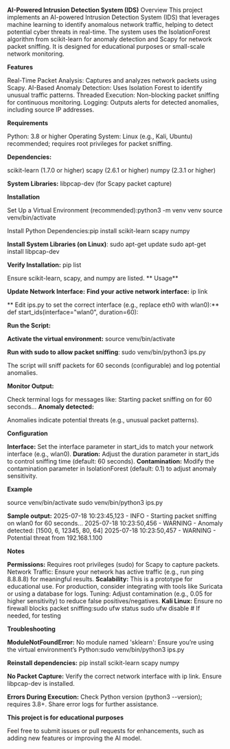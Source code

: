 **AI-Powered Intrusion Detection System (IDS)**
Overview
This project implements an AI-powered Intrusion Detection System (IDS) that leverages machine learning to identify anomalous network traffic, helping to detect potential cyber threats in real-time. The system uses the IsolationForest algorithm from scikit-learn for anomaly detection and Scapy for network packet sniffing. It is designed for educational purposes or small-scale network monitoring.

**Features**

Real-Time Packet Analysis: Captures and analyzes network packets using Scapy.
AI-Based Anomaly Detection: Uses Isolation Forest to identify unusual traffic patterns.
Threaded Execution: Non-blocking packet sniffing for continuous monitoring.
Logging: Outputs alerts for detected anomalies, including source IP addresses.

**Requirements**

Python: 3.8 or higher
Operating System: Linux (e.g., Kali, Ubuntu) recommended; requires root privileges for packet sniffing.

**Dependencies:**

scikit-learn (1.7.0 or higher)
scapy (2.6.1 or higher)
numpy (2.3.1 or higher)


**System Libraries:**
libpcap-dev (for Scapy packet capture)



**Installation**

Set Up a Virtual Environment (recommended):python3 -m venv venv
source venv/bin/activate


Install Python Dependencies:pip install scikit-learn scapy numpy


**Install System Libraries (on Linux)**: sudo apt-get update
                                        sudo apt-get install libpcap-dev


**Verify Installation:** pip list

Ensure scikit-learn, scapy, and numpy are listed.
**
Usage**

**Update Network Interface:**
**Find your active network interface:** ip link

**
Edit ips.py to set the correct interface (e.g., replace eth0 with wlan0):** def start_ids(interface="wlan0", duration=60):




**Run the Script:**

**Activate the virtual environment:** source venv/bin/activate


**Run with sudo to allow packet sniffing**: sudo venv/bin/python3 ips.py


The script will sniff packets for 60 seconds (configurable) and log potential anomalies.


**Monitor Output:**

Check terminal logs for messages like:
Starting packet sniffing on <interface> for 60 seconds...
**Anomaly detected:** <features>


Anomalies indicate potential threats (e.g., unusual packet patterns).



**Configuration**

**Interface:** Set the interface parameter in start_ids to match your network interface (e.g., wlan0).
**Duration:** Adjust the duration parameter in start_ids to control sniffing time (default: 60 seconds).
**Contamination:** Modify the contamination parameter in IsolationForest (default: 0.1) to adjust anomaly sensitivity.

**Example**

source venv/bin/activate
sudo venv/bin/python3 ips.py

**Sample output:**
2025-07-18 10:23:45,123 - INFO - Starting packet sniffing on wlan0 for 60 seconds...
2025-07-18 10:23:50,456 - WARNING - Anomaly detected: [1500, 6, 12345, 80, 64]
2025-07-18 10:23:50,457 - WARNING - Potential threat from 192.168.1.100

**Notes**

**Permissions:** Requires root privileges (sudo) for Scapy to capture packets.
Network Traffic: Ensure your network has active traffic (e.g., run ping 8.8.8.8) for meaningful results.
**Scalability:** This is a prototype for educational use. For production, consider integrating with tools like Suricata or using a database for logs.
Tuning: Adjust contamination (e.g., 0.05 for higher sensitivity) to reduce false positives/negatives.
**Kali Linux:** Ensure no firewall blocks packet sniffing:sudo ufw status
sudo ufw disable  # If needed, for testing



**Troubleshooting**

**ModuleNotFoundError:** No module named 'sklearn':
Ensure you’re using the virtual environment’s Python:sudo venv/bin/python3 ips.py


**Reinstall dependencies:** pip install scikit-learn scapy numpy




**No Packet Capture:**
Verify the correct network interface with ip link.
Ensure libpcap-dev is installed.


**Errors During Execution:**
Check Python version (python3 --version); requires 3.8+.
Share error logs for further assistance.



**This project is for educational purposes** 


Feel free to submit issues or pull requests for enhancements, such as adding new features or improving the AI model.
